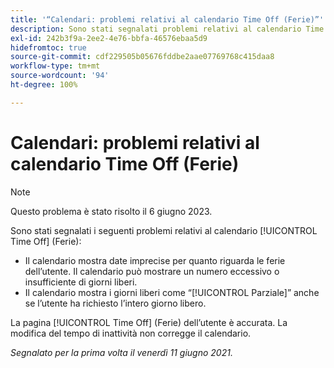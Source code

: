```yaml
---
title: '“Calendari: problemi relativi al calendario Time Off (Ferie)”'
description: Sono stati segnalati problemi relativi al calendario Time Off (Ferie).
exl-id: 242b3f9a-2ee2-4e76-bbfa-46576ebaa5d9
hidefromtoc: true
source-git-commit: cdf229505b05676fddbe2aae07769768c415daa8
workflow-type: tm+mt
source-wordcount: '94'
ht-degree: 100%

---
```


# Calendari: problemi relativi al calendario Time Off (Ferie)

>[!NOTE]
>
>Questo problema è stato risolto il 6 giugno 2023.

Sono stati segnalati i seguenti problemi relativi al calendario [!UICONTROL Time Off] (Ferie):

* Il calendario mostra date imprecise per quanto riguarda le ferie dell’utente. Il calendario può mostrare un numero eccessivo o insufficiente di giorni liberi.
* Il calendario mostra i giorni liberi come “[!UICONTROL Parziale]” anche se l’utente ha richiesto l’intero giorno libero.

La pagina [!UICONTROL Time Off] (Ferie) dell’utente è accurata. La modifica del tempo di inattività non corregge il calendario.

_Segnalato per la prima volta il venerdì 11 giugno 2021._
